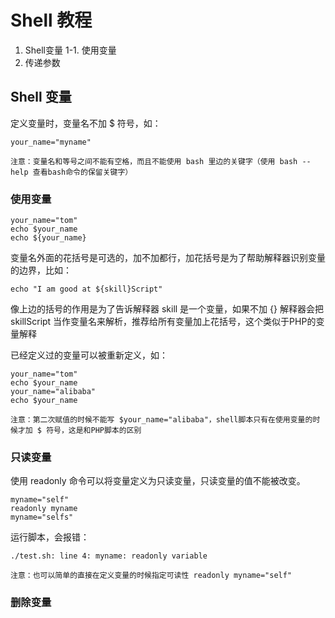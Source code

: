 # Shell 教程 #

1. Shell变量
	1-1. 使用变量 
2. 传递参数

## Shell 变量

定义变量时，变量名不加 $ 符号，如：

	your_name="myname"

`注意：变量名和等号之间不能有空格，而且不能使用 bash 里边的关键字（使用 bash --help 查看bash命令的保留关键字）`

### 使用变量
	
	your_name="tom"
	echo $your_name
	echo ${your_name}

变量名外面的花括号是可选的，加不加都行，加花括号是为了帮助解释器识别变量的边界，比如：

	echo "I am good at ${skill}Script"

像上边的括号的作用是为了告诉解释器 skill 是一个变量，如果不加 {} 解释器会把 skillScript 当作变量名来解析，推荐给所有变量加上花括号，这个类似于PHP的变量解释

已经定义过的变量可以被重新定义，如：

	your_name="tom"
	echo $your_name
	your_name="alibaba"
	echo $your_name

`注意：第二次赋值的时候不能写 $your_name="alibaba"，shell脚本只有在使用变量的时候才加 $ 符号，这是和PHP脚本的区别`

### 只读变量

使用 readonly 命令可以将变量定义为只读变量，只读变量的值不能被改变。
	
	myname="self"
	readonly myname
	myname="selfs"

运行脚本，会报错：

	./test.sh: line 4: myname: readonly variable
	
`注意：也可以简单的直接在定义变量的时候指定可读性 readonly myname="self"`

### 删除变量